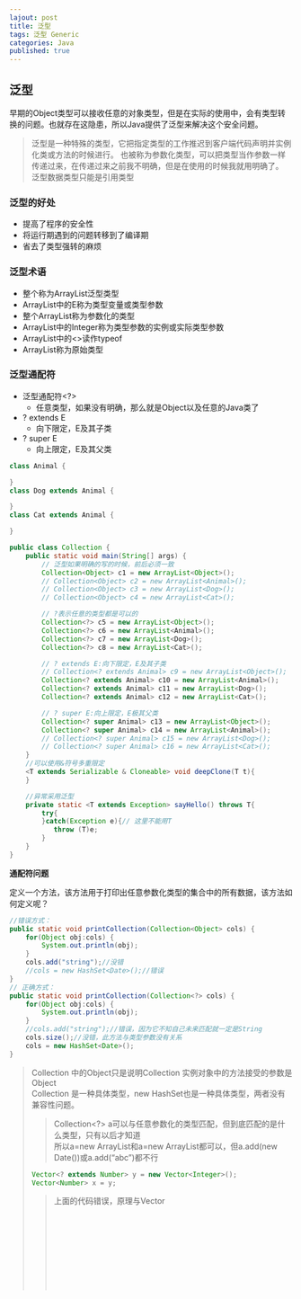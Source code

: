 ```yaml
---  
lajout: post  
title: 泛型  
tags: 泛型 Generic  
categories: Java  
published: true  
---  
```


## 泛型

早期的Object类型可以接收任意的对象类型，但是在实际的使用中，会有类型转换的问题。也就存在这隐患，所以Java提供了泛型来解决这个安全问题。

> 泛型是一种特殊的类型，它把指定类型的工作推迟到客户端代码声明并实例化类或方法的时候进行。
> 也被称为参数化类型，可以把类型当作参数一样传递过来，在传递过来之前我不明确，但是在使用的时候我就用明确了。
> 泛型数据类型只能是引用类型

### 泛型的好处

* 提高了程序的安全性
* 将运行期遇到的问题转移到了编译期
* 省去了类型强转的麻烦

### 泛型术语

* 整个称为ArrayList<E>泛型类型
* ArrayList<E>中的E称为类型变量或类型参数
* 整个ArrayList<Integer>称为参数化的类型
* ArrayList<Integer>中的Integer称为类型参数的实例或实际类型参数
* ArrayList<Integer>中的<>读作typeof
* ArrayList称为原始类型

### 泛型通配符

* 泛型通配符<?>
	- 任意类型，如果没有明确，那么就是Object以及任意的Java类了
* ? extends E
	- 向下限定，E及其子类
* ? super E
	- 向上限定，E及其父类

```java
class Animal {

}
class Dog extends Animal {

}
class Cat extends Animal {

}

public class Collection {
	public static void main(String[] args) {
		// 泛型如果明确的写的时候，前后必须一致
		Collection<Object> c1 = new ArrayList<Object>();
		// Collection<Object> c2 = new ArrayList<Animal>();
		// Collection<Object> c3 = new ArrayList<Dog>();
		// Collection<Object> c4 = new ArrayList<Cat>();

		// ?表示任意的类型都是可以的
		Collection<?> c5 = new ArrayList<Object>();
		Collection<?> c6 = new ArrayList<Animal>();
		Collection<?> c7 = new ArrayList<Dog>();
		Collection<?> c8 = new ArrayList<Cat>();

		// ? extends E:向下限定，E及其子类
		// Collection<? extends Animal> c9 = new ArrayList<Object>();
		Collection<? extends Animal> c10 = new ArrayList<Animal>();
		Collection<? extends Animal> c11 = new ArrayList<Dog>();
		Collection<? extends Animal> c12 = new ArrayList<Cat>();

		// ? super E:向上限定，E极其父类
		Collection<? super Animal> c13 = new ArrayList<Object>();
		Collection<? super Animal> c14 = new ArrayList<Animal>();
		// Collection<? super Animal> c15 = new ArrayList<Dog>();
		// Collection<? super Animal> c16 = new ArrayList<Cat>();
	}
	//可以使用&符号多重限定
	<T extends Serializable & Cloneable> void deepClone(T t){
    }

    //异常采用泛型
    private static <T extends Exception> sayHello() throws T{
		try{
		}catch(Exception e){// 这里不能用T
		   throw (T)e;
		}
	}
}
```

**通配符问题**

定义一个方法，该方法用于打印出任意参数化类型的集合中的所有数据，该方法如何定义呢？

```java
//错误方式：
public static void printCollection(Collection<Object> cols) {
	for(Object obj:cols) {
		System.out.println(obj);
	}
	cols.add("string");//没错
	//cols = new HashSet<Date>();//错误
}
// 正确方式：
public static void printCollection(Collection<?> cols) {
	for(Object obj:cols) {
		System.out.println(obj);
	}
	//cols.add("string");//错误，因为它不知自己未来匹配就一定是String
	cols.size();//没错，此方法与类型参数没有关系
	cols = new HashSet<Date>();
}
```

> Collection<Object> 中的Object只是说明Collection<Object> 实例对象中的方法接受的参数是Object  
> Collection<Object> 是一种具体类型，new HashSet<Date>也是一种具体类型，两者没有兼容性问题。  

> Collection<?>  a可以与任意参数化的类型匹配，但到底匹配的是什么类型，只有以后才知道  
> 所以a=new ArrayList<Integer>和a=new ArrayList<String>都可以，但a.add(new Date())或a.add(“abc”)都不行  

```java
Vector<? extends Number> y = new Vector<Integer>();
Vector<Number> x = y;
```

> 上面的代码错误，原理与Vector<Object> v = new Vector<String>();相似  
> 只能通过强制类型转换方式来赋值。

### 定义泛型类型

* 在对泛型类型进行参数化时，类型参数的实例必须是引用类型，不能是基本类型。
* 当一个变量被声明为泛型时，只能被实例变量、方法和内部类调用，而不能被静态变量和静态方法调用。因为静态成员是被所有参数化的类所共享的，所以静态成员不应该有类级别的类型参数。

```java
public class GenericDao<T> {
	private T field;
	public void save(T obj){}
	public T getById(String id){}
}
```

**类中只有一个方法需要使用泛型，是使用类级别的泛型，还是使用方法级别的泛型？**

类级别

### 泛型擦除

* Java中的泛型类型（或者泛型）类似于 C++ 中的模板。但是这种相似性仅限于表面，Java 语言中的泛型基本上完全是在编译器中实现，用于编译器执行类型检查和类型推断，然后生成普通的非泛型的字节码，这种实现技术称为擦除（erasure）（编译器使用泛型类型信息保证类型安全，然后在生成字节码之前将其清除）。这是因为扩展虚拟机指令集来支持泛型被认为是无法接受的，这会为 Java 厂商升级其 JVM 造成难以逾越的障碍。所以，java的泛型采用了可以完全在编译器中实现的擦除方法。   
* 泛型是提供给javac编译器使用的，可以限定集合中的输入类型，让编译器挡住源程序中的非法输入，编译器编译带类型说明的集合时会去除掉“类型”信息，使程序运行效率不受影响，对于参数化的泛型类型，getClass()方法的返回值和原始类型完全一样。  
* 泛型是编译期状态，所有的泛型都会被编译器擦除，变成Object类型，编译器会在适当的位置增加强转返回正确的数据类型。

```java
System.out.println(new ArrayList<Integer>().getClass().getName());// java.util.ArrayList
System.out.println(new ArrayList<String>().getClass().getName());// java.util.ArrayList

List<String> list = new ArrayList<String>();
list.add("test");
String str = list.get(0);
// 编译后
ArrayList var1 = new ArrayList();
var1.add("test");
String var2 = (String)var1.get(0);
```
下面这两个方法，编译器会报告错误，它不认为是两个不同的参数类型，而认为是同一种参数类型。

```java
private static void applyGeneric(Vector<String> v){
}

private static void applyGeneric(Vector<Date> v){
}
```

### 泛型应用示例

```java
public class GenericDao<E>  {
	public void add(E x){
	}
	
	public E findById(String id){
		return null;
	}
	
	public void delete(E obj){
	}
	
	public void delete(String id){
	}	
	
	public void update(E obj){
	}
	
	public static <E> void update2(E obj){
	}
	
	public E findByUserName(String name){
		return null;
	}
	public Set<E> findByConditions(String where){
		return null;
	}
}
```

```java
// 泛型DAO
public abstract class DaoBaseImpl<T> implements DaoBase<T> {
	protected Class<T> clazz;
	public DaoBaseImpl() {
		Type type = this.getClass().getGenericSuperclass();
		ParameterizedType pt = (ParameterizedType) type;
		this.clazz = (Class) pt.getActualTypeArguments()[0];
		System.out.println("clazz = " + this.clazz);
	}
}
public class ArticleDaoImpl extends DaoBaseImpl<Article> implements ArticleDao {
}
```

```java
static <E> void swap(E[] a, int i, int j) {//必须是引用类型
	E t = a[i];
	a[i] = a[j];
	a[j] = t;
}
```

**下面的代码会报错误吗？**

没有。编译器逐行编译，所以编译时期没有错误，运行时期则不能保证

```java
Vector v1 = new Vector<String>(); //参数化类型赋值给原始类型
Vector<Object> v = v1;// 原始类型赋值给参数化类型
```

----------

*以上概念总结于传智播客Java基础课程*
